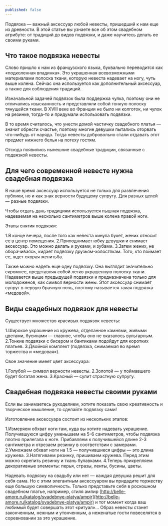 ```yaml
---
published: false
---
```

Подвязка — важный аксессуар любой невесты, пришедший к нам еще из древности. В этой статье вы узнаете все об этом свадебном атрибуте: от традиций до видов подвязки, и даже научитесь делать ее своими руками.

## Что такое подвязка невесты

Слово пришло к нам из французского языка, буквально переводится как «подколенная впадинка». Это украшенная всевозможными материалами полоска ткани, которую невеста надевает на ногу, чуть выше колена. Сейчас она используется как дополнительный аксессуар, а также для соблюдения традиций.

Изначальной задачей подвязок была поддержка чулка, поэтому они не отличались изысканность и представляли собой тонкую полоску тянущейся ткани. В XVIII веке во Франции не было ни колготок, ни чулок на резинке, тогда-то и придумали использовать подвязки.

В то время считалось, что унести домой частичку свадебного платья — значит обрести счастье, поэтому многие девушки пытались оторвать что-нибудь от наряда. Тогда невесты добровольно стали отдавать этот предмет нижнего белья на потеху гостям.

Отсюда появились нынешние свадебные традиции, связанные с подвязкой невесты. 

## Для чего современной невесте нужна свадебная подвязка

В наше время аксессуар используется не только для развлечения публики, но и как знак верности будущему супругу. Для разных целей — разные подвязки.

Чтобы отдать дань традициям используется пышная подвязка, надеваемая на несколько сантиметров выше колена правой ноги.

Этапы снятия подвязки:

1.В конце вечера, после того как невеста кинула букет, жених относит ее в центр помещения.
2.Приподнимает юбку девушки и снимает аксессуар. Это можно делать и руками, и зубами.
3.Затем жених, не оборачиваясь, кидает подвязку друзьям-холостякам. Того, кто поймает ее, ждет скорая женитьба.

Также можно надеть еще одну подвязку. Она выглядит значительно скромнее, представляя собой легко украшенную полоску ткани. Надевается выше предыдущей подвязки и предназначена только для молодоженов, как символ верности жены. Этот аксессуар снимает супруг в первую брачную ночь, поэтому называется такая подвязка «медовой».

## Виды свадебных подвязок для невесты

Существует множество красивых подвязок невесты:

1.Широкое украшение из кружева, отделанное камнями, живыми цветами, бусинами — главное, чтобы оно не оказалось вульгарным.
2.Тонкие подвязки с бисером и бантиками подойдут для коротких платьев.
3.Двойной комплект (подвязка, снимаемая во время торжества и «медовая»).

Свое значение имеет цвет аксессуара:

1.Голубой — символ верности невесты.
2.Золотой — у поймавшего будет богатая жена.
3.Красный — сулит страстную супругу.

## Свадебная подвязка невесты своими руками

Если вы занимаетесь рукоделием, хотите показать свою креативность и творческое мышление, то сделайте подвязку сами!

Изготовление аксессуара состоит из нескольких этапов:

1.Измеряем обхват ноги там, куда вы хотите надевать украшение. Получившуюся цифру уменьшаем на 5-6 сантиметров, чтобы подвязка плотно прилегала к ноге. Прибавляем к получившейся длине 2-3 сантиметра и отрезаем резинку в соответствии с замерами.
2.Умножаем обхват ноги на 1.5 — получившиеся цифры — это длина кружева.
3.Натягиваем резинку, пришиваем кружева. Перед этим можно скрепить резинку и ткань булавками.
4.Теперь прикрепляем декоративные элементы: перья, стразы, ленты, бусины, цветы.

Надевать подвязку на свадьбу или нет — каждая девушка решит для себя сама. Но с этим элегантным аксессуаром вы придадите торжеству еще большую символичность. Только представьте себя в роскошном свадебном платье, например, стиля ампир [http://belle-amore.ru/katalog/svadebnye-platya/ampir](http://belle-amore.ru/katalog/svadebnye-platya/ampir) и тот момент когда ваш любимый будет совершать этот «ритуал»... Образ невесты станет законченным, нежным и утонченным, а неженатые гости повеселятся в соревновании за это украшение. 